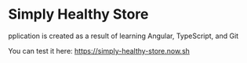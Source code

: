 # Simply Healthy Store

pplication is created as a result of learning Angular, TypeScript, and Git

You can test it here:
https://simply-healthy-store.now.sh

